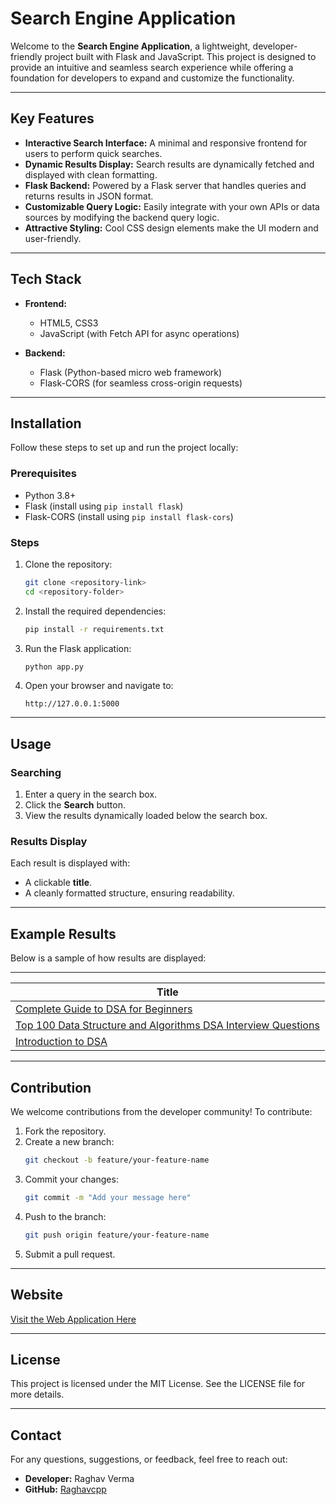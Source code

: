 # Search Engine Application

Welcome to the **Search Engine Application**, a lightweight, developer-friendly project built with Flask and JavaScript. This project is designed to provide an intuitive and seamless search experience while offering a foundation for developers to expand and customize the functionality.

---

## Key Features

- **Interactive Search Interface:** A minimal and responsive frontend for users to perform quick searches.
- **Dynamic Results Display:** Search results are dynamically fetched and displayed with clean formatting.
- **Flask Backend:** Powered by a Flask server that handles queries and returns results in JSON format.
- **Customizable Query Logic:** Easily integrate with your own APIs or data sources by modifying the backend query logic.
- **Attractive Styling:** Cool CSS design elements make the UI modern and user-friendly.

---

## Tech Stack

- **Frontend:**
  - HTML5, CSS3
  - JavaScript (with Fetch API for async operations)

- **Backend:**
  - Flask (Python-based micro web framework)
  - Flask-CORS (for seamless cross-origin requests)

---

## Installation

Follow these steps to set up and run the project locally:

### Prerequisites
- Python 3.8+
- Flask (install using `pip install flask`)
- Flask-CORS (install using `pip install flask-cors`)

### Steps
1. Clone the repository:
   ```bash
   git clone <repository-link>
   cd <repository-folder>
   ```

2. Install the required dependencies:
   ```bash
   pip install -r requirements.txt
   ```

3. Run the Flask application:
   ```bash
   python app.py
   ```

4. Open your browser and navigate to:
   ```
   http://127.0.0.1:5000
   ```

---

## Usage

### Searching
1. Enter a query in the search box.
2. Click the **Search** button.
3. View the results dynamically loaded below the search box.

### Results Display
Each result is displayed with:
- A clickable **title**.
- A cleanly formatted structure, ensuring readability.

---

## Example Results
Below is a sample of how results are displayed:

---

| Title                                                                                   |
|-----------------------------------------------------------------------------------------|
| [Complete Guide to DSA for Beginners](https://www.geeksforgeeks.org/complete-guide-to-dsa-for-beginners/) |
| [Top 100 Data Structure and Algorithms DSA Interview Questions](https://www.geeksforgeeks.org/top-100-data-structure-and-algorithms-dsa-interview-questions-topic-wise/) |
| [Introduction to DSA](https://www.geeksforgeeks.org/introduction-to-dsa/)               |

---

## Contribution

We welcome contributions from the developer community! To contribute:

1. Fork the repository.
2. Create a new branch:
   ```bash
   git checkout -b feature/your-feature-name
   ```
3. Commit your changes:
   ```bash
   git commit -m "Add your message here"
   ```
4. Push to the branch:
   ```bash
   git push origin feature/your-feature-name
   ```
5. Submit a pull request.

---

## Website
[Visit the Web Application Here](#)  

---

## License

This project is licensed under the MIT License. See the LICENSE file for more details.

---

## Contact

For any questions, suggestions, or feedback, feel free to reach out:

- **Developer:** Raghav Verma
- **GitHub:** [Raghavcpp](https://github.com/Raghavcpp)
